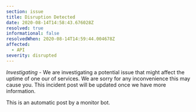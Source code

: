 ```yaml
---
section: issue
title: Disruption Detected
date: 2020-08-14T14:58:43.676028Z
resolved: true
informational: false
resolvedWhen: 2020-08-14T14:59:44.004678Z
affected:
  - API
severity: disrupted
---
```

*Investigating* - We are investigating a potential issue that might affect the uptime of one our of services. We are sorry for any inconvenience this may cause you. This incident post will be updated once we have more information.

This is an automatic post by a monitor bot.
        